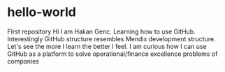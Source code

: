 # hello-world
FIrst repository
Hi I am Hakan Genc. Learning how to use GitHub. Interestingly GitHub structure resembles Mendix development structure. Let's see the more I learn the better I feel.
I am curious how I can use GitHub as a platform to solve operational/finance excellence problems of companies

